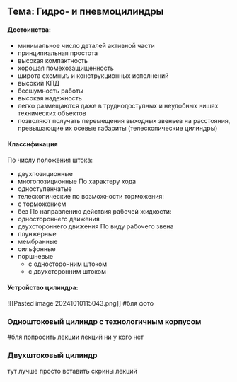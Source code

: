 ## Тема: Гидро- и пневмоцилиндры
#### Достоинства:
- минимальное число деталей активной части
- принципиальная простота
- высокая компактность
- хорошая помехозащищенность
- широта схемныъ и конструкционных исполнений 
- высокий КПД
- бесшумность работы
- высокая надежность
- легко размещаются даже в труднодоступных и неудобных нишах технических объектов
- позволяют получать перемещения выходных звеньев на расстояния, превышающие их осевые габариты (телескопические цилиндры) 
#### Классификация
По числу положения штока:
- двухпозиционные
- многопозиционные
По характеру хода
- одноступенчатые
- телескопические
по возможности торможения:
- с торможением
- без
По направлению действия рабочей жидкости:
- одностороннего движения
- двухстороннего движения
По виду рабочего звена
- плунжерные
- мембранные
- сильфонные
- поршневые
	- с односторонним штоком
	- с двухсторонним штоком
#### Устройство цилиндра:
![[Pasted image 20241010115043.png]]
#бля фото

### Одноштоковый цилиндр с технологичным корпусом
#бля попросить лекции
лекций ни у кого нет
### Двухштоковый цилиндр
тут лучше просто вставить скрины лекций
